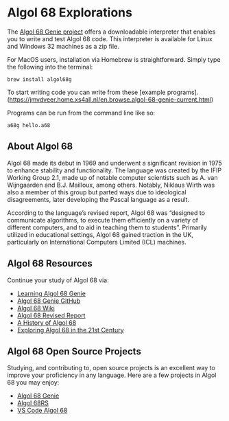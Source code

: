 # Algol 68 Explorations

The [Algol 68 Genie project](https://jmvdveer.home.xs4all.nl/en.download.algol-68-genie-current.html) offers a downloadable interpreter that enables you to write and test Algol 68 code. This interpreter is available for Linux and Windows 32 machines as a zip file.

For MacOS users, installation via Homebrew is straightforward. Simply type the following into the terminal:

```
brew install algol68g
``` 

To start writing code you can write from these [example programs]. (https://jmvdveer.home.xs4all.nl/en.browse.algol-68-genie-current.html)

Programs can be run from the command line like so:

```
a68g hello.a68
```

## About Algol 68

Algol 68 made its debut in 1969 and underwent a significant revision in 1975 to enhance stability and functionality. The language was created by the IFIP Working Group 2.1, made up of notable computer scientists such as A. van Wijngaarden and B.J. Mailloux, among others. Notably, Niklaus Wirth was also a member of this group but parted ways due to ideological disagreements, later developing the Pascal language as a result.

According to the language’s revised report, Algol 68 was “designed to communicate algorithms, to execute them efficiently on a variety of different computers, and to aid in teaching them to students”. Primarily utilized in educational settings, Algol 68 gained traction in the UK, particularly on International Computers Limited (ICL) machines. 

## Algol 68 Resources

Continue your study of Algol 68 via:

- [Learning Algol 68 Genie](https://jmvdveer.home.xs4all.nl/learning-algol-68-genie.pdf)
- [Algol 68 Genie GitHub](https://github.com/NevilleDNZ/algol68g-mirror)
- [Algol 68 Wiki](https://en.wikipedia.org/wiki/ALGOL_68)
- [Algol 68 Revised Report](https://www.softwarepreservation.org/projects/ALGOL/report/Algol68_revised_report-AB-600dpi.pdf)
- [A History of Algol 68](https://dl.acm.org/doi/pdf/10.1145/234286.1057810)
- [Exploring Algol 68 in the 21st Century](https://opensource.com/article/20/6/algol68)

## Algol 68 Open Source Projects

Studying, and contributing to, open source projects is an excellent way to improve your proficiency in any language. Here are a few projects in Algol 68 you may enjoy:

- [Algol 68 Genie](https://jmvdveer.home.xs4all.nl/en.algol-68-genie.html)
- [Algol 68RS](https://github.com/coolbikerdad/Algol-68RS-Source)
- [VS Code Algol 68](https://github.com/jlguenego/vscode-algol68)
